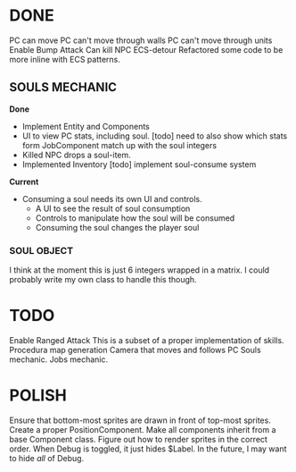# DONE
PC can move
    PC can't move through walls
    PC can't move through units
Enable Bump Attack
    Can kill NPC
ECS-detour
    Refactored some code to be more inline with ECS patterns.


## SOULS MECHANIC
__Done__
- Implement Entity and Components
- UI to view PC stats, including soul. 
    [todo] need to also show which stats form JobComponent match up with the soul integers
- Killed NPC drops a soul-item.
- Implemented Inventory
    [todo] implement soul-consume system

__Current__
- Consuming a soul needs its own UI and controls.
    - A UI to see the result of soul consumption
    - Controls to manipulate how the soul will be consumed
    - Consuming the soul changes the player soul


### SOUL OBJECT
I think at the moment this is just 6 integers wrapped in a matrix. 
I could probably write my own class to handle this though. 

# TODO
Enable Ranged Attack
    This is a subset of a proper implementation of skills.
Procedura map generation
Camera that moves and follows PC
Souls mechanic.
Jobs mechanic.

# POLISH
Ensure that bottom-most sprites are drawn in front of top-most sprites.
Create a proper PositionComponent.
Make all components inherit from a base Component class.
Figure out how to render sprites in the correct order.
When Debug is toggled, it just hides $Label. In the future, I may want to hide _all_ of Debug. 
